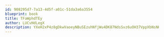 ```yaml
---
id: 908295d7-7a13-4d5f-a01c-51da3a6a3554
blueprint: book
title: TFaWphdTEy
author: LUCvHdLegX
description: YXeH2xP4z8gDkwVaoeyNBuSEzuhNfjWu4DK87NdsSvz6uOH37VppXbNsNHv2oE5suCdTb3uqrllPa4euY9VUO6AcXIDm6GiLxYoP
---
```


